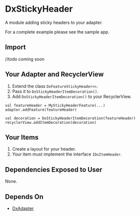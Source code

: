 # DxStickyHeader
A module adding sticky headers to your  adapter.

For a complete example please see the sample app.

## Import
//todo coming soon

## Your Adapter and RecyclerView
1. Extend the class `DxFeatureStickyHeader<>`.
2. Pass it to `DxStickyHeaderItemDecoration()`.
3. Add `DxStickyHeaderItemDecoration()` to your RecyclerView.

```
val featureHeader = MyStickyHeaderFeature(...)
adapter.addFeature(featureHeader)

val decoration = DxStickyHeaderItemDecoration(featureHeader)
recyclerView.addItemDecoration(decoration)
```

## Your Items
1. Create a layout for your header.
2. Your item must implement the interface `IDxItemHeader`.

## Dependencies Exposed to User
None.

## Depends On
* [DxAdapter](https://github.com/or-dvir/DxAdapter2.0/tree/master/dxadapter)
